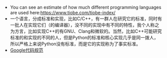 + You can see an estimate of how much different programming languages are used here:https://www.tiobe.com/tiobe-index/
+ 一个语言，分成标准和实现，比如C/C++，有一群人在研究它的标准，同时有一批人在实现它们（的编译器），没不同的实现中有不同的特性，我个人称之为方言，比如实现C++的有GNU、Clang和微软的。当然，比如C++可能研究标准的和实现的不同的人，但是Python的标准和核心实现几乎是同一拨人，所以严格上来说Python没有标准，而是它的实现称为了事实标准。
+ [Google代码规范](https://zh-google-styleguide.readthedocs.io/en/latest/)